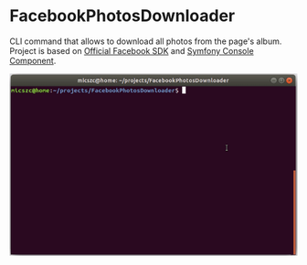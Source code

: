 # FacebookPhotosDownloader

CLI command that allows to download all photos from the page's album. Project is based on [Official Facebook SDK](https://github.com/facebook/php-graph-sdk) and [Symfony
 Console Component](https://github.com/symfony/console).
 
![Showcase](https://github.com/miisieq/FacebookPhotosDownloader/blob/master/showcase.gif)
